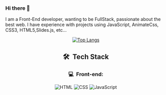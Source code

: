 ### Hi there 👋

I am a Front-End developer, wanting to be FullStack, passionate about the best web. I have experience with projects using JavaScript, AnimateCss, CSS3, HTML5,Slides.js, etc...



<div align="center" >


[![Top Langs](https://github-readme-stats.vercel.app/api/top-langs/?username=Gabriel4420&layout=compact&how_icons=true&theme=dark)](https://github.com/anuraghazra/github-readme-stats)

<h2> 🛠 &nbsp;Tech Stack</h2>
<h3>💻 &nbsp;Front-end:</h3>

![HTML](https://img.shields.io/badge/-HTML-333333?style=flat&logo=HTML5)
![CSS](https://img.shields.io/badge/-CSS-333333?style=flat&logo=CSS3&logoColor=1572B6)
![JavaScript](https://img.shields.io/badge/-JavaScript-333333?style=flat&logo=javascript)

</div>
</div>
